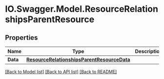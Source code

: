 # IO.Swagger.Model.ResourceRelationshipsParentResource
## Properties

Name | Type | Description | Notes
------------ | ------------- | ------------- | -------------
**Data** | [**ResourceRelationshipsParentResourceData**](ResourceRelationshipsParentResourceData.md) |  | [optional] 

[[Back to Model list]](../README.md#documentation-for-models) [[Back to API list]](../README.md#documentation-for-api-endpoints) [[Back to README]](../README.md)

